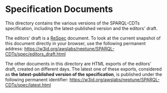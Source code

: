 # Specification Documents
This directory contains the various versions of the SPARQL-CDTs specification, including the latest-published version and the editors' draft.

The editors' draft is a [ReSpec](https://respec.org/) document. To look at the current snapshot of this document directly in your browser, use the following permanent address: https://w3id.org/awslabs/neptune/SPARQL-CDTs/spec/editors_draft.html

The other documents in this directory are HTML exports of the editors' draft, created on different days. The latest one of these exports, considered as **the latest-published version of the specification**, is published under the following permanent identifier: https://w3id.org/awslabs/neptune/SPARQL-CDTs/spec/latest.html
